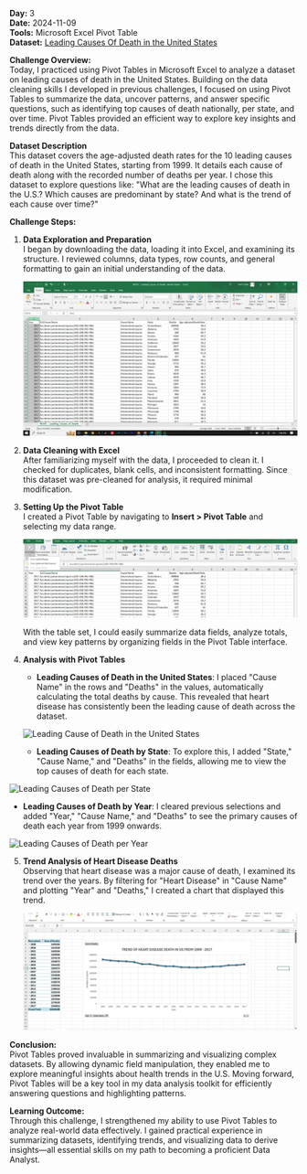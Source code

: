 **Day:** 3  
**Date:** 2024-11-09  
**Tools:** Microsoft Excel Pivot Table  
**Dataset:** [Leading Causes Of Death in the United States](https://catalog.data.gov/dataset/nchs-leading-causes-of-death-united-states)

**Challenge Overview:**  
Today, I practiced using Pivot Tables in Microsoft Excel to analyze a dataset on leading causes of death in the United States. Building on the data cleaning skills I developed in previous challenges, I focused on using Pivot Tables to summarize the data, uncover patterns, and answer specific questions, such as identifying top causes of death nationally, per state, and over time. Pivot Tables provided an efficient way to explore key insights and trends directly from the data.

**Dataset Description**  
This dataset covers the age-adjusted death rates for the 10 leading causes of death in the United States, starting from 1999. It details each cause of death along with the recorded number of deaths per year. I chose this dataset to explore questions like: "What are the leading causes of death in the U.S.? Which causes are predominant by state? And what is the trend of each cause over time?"

**Challenge Steps:**
1. **Data Exploration and Preparation**  
   I began by downloading the data, loading it into Excel, and examining its structure. I reviewed columns, data types, row counts, and general formatting to gain an initial understanding of the data.

   ![Raw Data](https://github.com/ShafiiRJuma/30-Days-Challenge-Data-Analysis/blob/main/DayThreeScreenshots/DRraw.jpg)

2. **Data Cleaning with Excel**  
   After familiarizing myself with the data, I proceeded to clean it. I checked for duplicates, blank cells, and inconsistent formatting. Since this dataset was pre-cleaned for analysis, it required minimal modification.

3. **Setting Up the Pivot Table**  
   I created a Pivot Table by navigating to **Insert > Pivot Table** and selecting my data range.

   ![Pivot Table](https://github.com/ShafiiRJuma/30-Days-Challenge-Data-Analysis/blob/main/DayThreeScreenshots/DRPivotTable.jpg)

   With the table set, I could easily summarize data fields, analyze totals, and view key patterns by organizing fields in the Pivot Table interface.

4. **Analysis with Pivot Tables**  
   - **Leading Causes of Death in the United States**: I placed "Cause Name" in the rows and "Deaths" in the values, automatically calculating the total deaths by cause. This revealed that heart disease has consistently been the leading cause of death across the dataset.

   ![Leading Cause of Death in the United States](https://github.com/ShafiiRJuma/30-Days-Challenge-Data-Analysis/blob/main/DayThreeScreenshots/DRPVCausesOverAll.jpg) 

   - **Leading Causes of Death by State**: To explore this, I added "State," "Cause Name," and "Deaths" in the fields, allowing me to view the top causes of death for each state.

![Leading Causes of Death per State](https://github.com/ShafiiRJuma/30-Days-Challenge-Data-Analysis/blob/main/DayThreeScreenshots/DRLeadingCausesPerState1.jpg) 

   - **Leading Causes of Death by Year**: I cleared previous selections and added "Year," "Cause Name," and "Deaths" to see the primary causes of death each year from 1999 onwards.

![Leading Causes of Death per Year](https://github.com/ShafiiRJuma/30-Days-Challenge-Data-Analysis/blob/main/DayThreeScreenshots/DRPVLeadingDeathCausesPerYear.jpg)

5. **Trend Analysis of Heart Disease Deaths**  
   Observing that heart disease was a major cause of death, I examined its trend over the years. By filtering for "Heart Disease" in "Cause Name" and plotting "Year" and "Deaths," I created a chart that displayed this trend.

   ![Heart Disease Trend](https://github.com/ShafiiRJuma/30-Days-Challenge-Data-Analysis/blob/main/DayThreeScreenshots/DRPVDeathHearDisease.jpg)

**Conclusion:**  
Pivot Tables proved invaluable in summarizing and visualizing complex datasets. By allowing dynamic field manipulation, they enabled me to explore meaningful insights about health trends in the U.S. Moving forward, Pivot Tables will be a key tool in my data analysis toolkit for efficiently answering questions and highlighting patterns.

**Learning Outcome:**  
Through this challenge, I strengthened my ability to use Pivot Tables to analyze real-world data effectively. I gained practical experience in summarizing datasets, identifying trends, and visualizing data to derive insights—all essential skills on my path to becoming a proficient Data Analyst.
